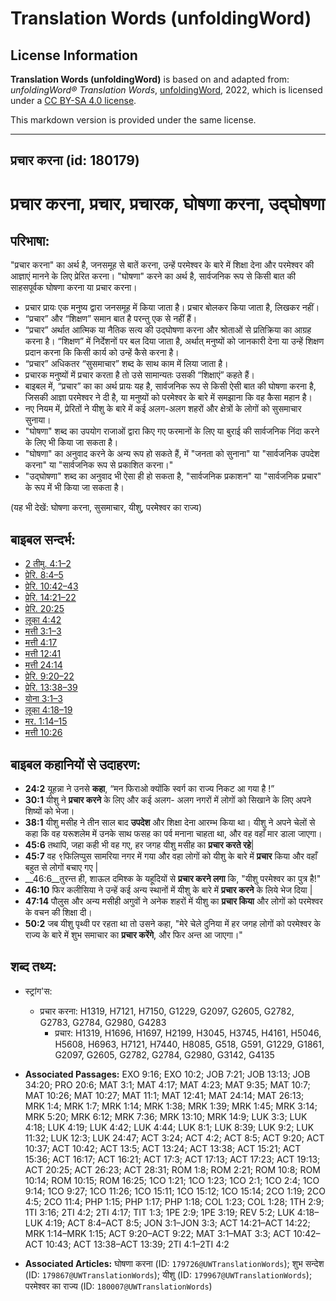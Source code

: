 # Translation Words (unfoldingWord)

## License Information

**Translation Words (unfoldingWord)** is based on and adapted from: _unfoldingWord® Translation Words_, [unfoldingWord](https://unfoldingword.org/utw), 2022, which is licensed under a [CC BY-SA 4.0 license](https://creativecommons.org/licenses/by-sa/4.0/legalcode.en).

This markdown version is provided under the same license.



--------------------------------

## प्रचार करना (id: 180179)

प्रचार करना, प्रचार, प्रचारक, घोषणा करना, उद्घोषणा
==================================================

परिभाषा:
--------

"प्रचार करना" का अर्थ है, जनसमूह से बातें करना, उन्हें परमेश्वर के बारे में शिक्षा देना और परमेश्वर की आज्ञाएं मानने के लिए प्रेरित करना। "घोषणा" करने का अर्थ है, सार्वजनिक रूप से किसी बात की साहसपूर्वक घोषणा करना या प्रचार करना।

* प्रचार प्रायः एक मनुष्य द्वारा जनसमूह में किया जाता है। प्रचार बोलकर किया जाता है, लिखकर नहीं।
* “प्रचार” और “शिक्षण” समान बात है परन्तु एक से नहीं हैं।
* “प्रचार” अर्थात आत्मिक या नैतिक सत्य की उद्घोषणा करना और श्रोताओं से प्रतिक्रिया का आग्रह करना है। “शिक्षण” में निर्देशनों पर बल दिया जाता है, अर्थात् मनुष्यों को जानकारी देना या उन्हें शिक्षण प्रदान करना कि किसी कार्य को उन्हें कैसे करना है।
* “प्रचार” अधिकतर “सुसमाचार” शब्द के साथ काम में लिया जाता है।
* प्रचारक मनुष्यों में प्रचार करता है तो उसे सामान्यतः उसकी “शिक्षाएं” कहते हैं।
* बाइबल में, “प्रचार” का का अर्थ प्रायः यह है, सार्वजनिक रूप से किसी ऐसी बात की घोषणा करना है, जिसकी आज्ञा परमेश्वर ने दी है, या मनुष्यों को परमेश्वर के बारे में समझाना कि वह कैसा महान है।
* नए नियम में, प्रेरितों ने यीशु के बारे में कई अलग\-अलग शहरों और क्षेत्रों के लोगों को सुसमाचार सुनाया।
* "घोषणा" शब्द का उपयोग राजाओं द्वारा किए गए फरमानों के लिए या बुराई की सार्वजनिक निंदा करने के लिए भी किया जा सकता है।
* "घोषणा" का अनुवाद करने के अन्य रूप हो सकते हैं, में "जनता को सुनाना" या "सार्वजनिक उपदेश करना" या "सार्वजनिक रूप से प्रकाशित करना।"
* "उद्घोषणा" शब्द का अनुवाद भी ऐसा ही हो सकता है, "सार्वजनिक प्रकाशन" या "सार्वजनिक प्रचार" के रूप में भी किया जा सकता है।

(यह भी देखें: घोषणा करना, सुसमाचार, यीशु, परमेश्वर का राज्य)

बाइबल सन्दर्भ:
--------------

* [2 तीमु. 4:1–2](https://ref.ly/2Tim0:0)
* [प्रेरि. 8:4–5](https://ref.ly/Acts8:4-Acts8:5)
* [प्रेरि. 10:42–43](https://ref.ly/Acts10:42-Acts10:43)
* [प्रेरि. 14:21–22](https://ref.ly/Acts14:21-Acts14:22)
* [प्रेरि. 20:25](https://ref.ly/Acts20:25)
* [लूका 4:42](https://ref.ly/Luke4:42)
* [मत्ती 3:1–3](https://ref.ly/Matt3:1-Matt3:3)
* [मत्ती 4:17](https://ref.ly/Matt4:17)
* [मत्ती 12:41](https://ref.ly/Matt12:41)
* [मत्ती 24:14](https://ref.ly/Matt0:0)
* [प्रेरि. 9:20–22](https://ref.ly/Acts9:20-Acts9:22)
* [प्रेरि. 13:38–39](https://ref.ly/Acts13:38-Acts13:39)
* [योना 3:1–3](https://ref.ly/Jonah3:1-Jonah3:3)
* [लूका 4:18–19](https://ref.ly/Luke4:18-Luke4:19)
* [मर. 1:14–15](https://ref.ly/Mark1:14-Mark1:15)
* [मत्ती 10:26](https://ref.ly/Matt10:26)

बाइबल कहानियों से उदाहरण:
-------------------------

* **24:2** यूहन्ना ने उनसे **कहा**, “मन फिराओ क्योंकि स्वर्ग का राज्य निकट आ गया है !”
* **30:1** यीशु ने **प्रचार करने** के लिए और कई अलग\- अलग नगरों में लोगों को सिखाने के लिए अपने शिष्यों को भेजा।
* **38:1** यीशु मसीह ने तीन साल बाद **उपदेश** और शिक्षा देना आरम्भ किया था। यीशु ने अपने चेलों से कहा कि वह यरूशलेम में उनके साथ फसह का पर्व मनाना चाहता था, और वह वहाँ मार डाला जाएगा।
* **45:6** तथापि, जहा कही भी वह गए, हर जगह यीशु मसीह का **प्रचार करते रहे**\|
* **45:7** वह ९फिलिप्पुस सामरिया नगर में गया और वहा लोगों को यीशु के बारे में **प्रचार** किया और वहाँ बहुत से लोगों बचाए गए \|
* \_\_46:6\_\_तुरन्त ही, शाऊल दमिश्क के यहूदियों से **प्रचार करने लगा** कि, "यीशु परमेश्वर का पुत्र है!"
* **46:10** फिर कलीसिया ने उन्हें कई अन्य स्थानों में यीशु के बारे में **प्रचार करने** के लिये भेज दिया \|
* **47:14** पौलुस और अन्य मसीही अगुवों ने अनेक शहरों में यीशु का **प्रचार किया** और लोगों को परमेश्वर के वचन की शिक्षा दी।
* **50:2** जब यीशु पृथ्वी पर रहता था तो उसने कहा, "मेरे चेले दुनिया में हर जगह लोगों को परमेश्वर के राज्य के बारे में शुभ समाचार का **प्रचार करेंगे**, और फिर अन्त आ जाएगा।"

शब्द तथ्य:
----------

* स्ट्रांग'स:

    + प्रचार करना: H1319, H7121, H7150, G1229, G2097, G2605, G2782, G2783, G2784, G2980, G4283
        + प्रचार: H1319, H1696, H1697, H2199, H3045, H3745, H4161, H5046, H5608, H6963, H7121, H7440, H8085, G518, G591, G1229, G1861, G2097, G2605, G2782, G2784, G2980, G3142, G4135

* **Associated Passages:** EXO 9:16; EXO 10:2; JOB 7:21; JOB 13:13; JOB 34:20; PRO 20:6; MAT 3:1; MAT 4:17; MAT 4:23; MAT 9:35; MAT 10:7; MAT 10:26; MAT 10:27; MAT 11:1; MAT 12:41; MAT 24:14; MAT 26:13; MRK 1:4; MRK 1:7; MRK 1:14; MRK 1:38; MRK 1:39; MRK 1:45; MRK 3:14; MRK 5:20; MRK 6:12; MRK 7:36; MRK 13:10; MRK 14:9; LUK 3:3; LUK 4:18; LUK 4:19; LUK 4:42; LUK 4:44; LUK 8:1; LUK 8:39; LUK 9:2; LUK 11:32; LUK 12:3; LUK 24:47; ACT 3:24; ACT 4:2; ACT 8:5; ACT 9:20; ACT 10:37; ACT 10:42; ACT 13:5; ACT 13:24; ACT 13:38; ACT 15:21; ACT 15:36; ACT 16:17; ACT 16:21; ACT 17:3; ACT 17:13; ACT 17:23; ACT 19:13; ACT 20:25; ACT 26:23; ACT 28:31; ROM 1:8; ROM 2:21; ROM 10:8; ROM 10:14; ROM 10:15; ROM 16:25; 1CO 1:21; 1CO 1:23; 1CO 2:1; 1CO 2:4; 1CO 9:14; 1CO 9:27; 1CO 11:26; 1CO 15:11; 1CO 15:12; 1CO 15:14; 2CO 1:19; 2CO 4:5; 2CO 11:4; PHP 1:15; PHP 1:17; PHP 1:18; COL 1:23; COL 1:28; 1TH 2:9; 1TI 3:16; 2TI 4:2; 2TI 4:17; TIT 1:3; 1PE 2:9; 1PE 3:19; REV 5:2; LUK 4:18–LUK 4:19; ACT 8:4–ACT 8:5; JON 3:1–JON 3:3; ACT 14:21–ACT 14:22; MRK 1:14–MRK 1:15; ACT 9:20–ACT 9:22; MAT 3:1–MAT 3:3; ACT 10:42–ACT 10:43; ACT 13:38–ACT 13:39; 2TI 4:1–2TI 4:2
* **Associated Articles:** घोषणा करना (ID: `179726@UWTranslationWords`); शुभ सन्देश (ID: `179867@UWTranslationWords`); यीशु (ID: `179967@UWTranslationWords`); परमेश्‍वर का राज्य (ID: `180007@UWTranslationWords`)

